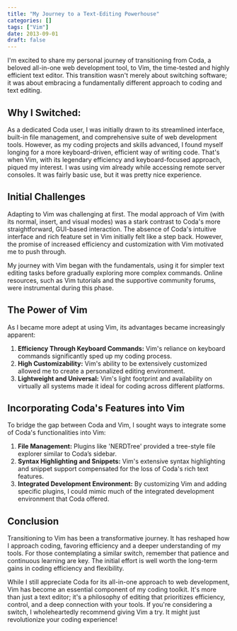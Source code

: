 ```yaml
---
title: "My Journey to a Text-Editing Powerhouse"
categories: []
tags: ["Vim"]
date: 2013-09-01
draft: false
---
```


I'm excited to share my personal journey of transitioning from Coda, a beloved all-in-one web development tool, to Vim, the time-tested and highly efficient text editor. This transition wasn't merely about switching software; it was about embracing a fundamentally different approach to coding and text editing.

## Why I Switched:
As a dedicated Coda user, I was initially drawn to its streamlined interface, built-in file management, and comprehensive suite of web development tools. However, as my coding projects and skills advanced, I found myself longing for a more keyboard-driven, efficient way of writing code. That's when Vim, with its legendary efficiency and keyboard-focused approach, piqued my interest. I was using vim already while accessing remote server consoles. It was fairly basic use, but it was pretty nice experience.

## Initial Challenges
Adapting to Vim was challenging at first. The modal approach of Vim (with its normal, insert, and visual modes) was a stark contrast to Coda's more straightforward, GUI-based interaction. The absence of Coda's intuitive interface and rich feature set in Vim initially felt like a step back. However, the promise of increased efficiency and customization with Vim motivated me to push through.

My journey with Vim began with the fundamentals, using it for simpler text editing tasks before gradually exploring more complex commands. Online resources, such as Vim tutorials and the supportive community forums, were instrumental during this phase.

## The Power of Vim
As I became more adept at using Vim, its advantages became increasingly apparent:
1. **Efficiency Through Keyboard Commands:** Vim's reliance on keyboard commands significantly sped up my coding process.
2. **High Customizability:** Vim's ability to be extensively customized allowed me to create a personalized editing environment.
3. **Lightweight and Universal:** Vim's light footprint and availability on virtually all systems made it ideal for coding across different platforms.

## Incorporating Coda's Features into Vim
To bridge the gap between Coda and Vim, I sought ways to integrate some of Coda's functionalities into Vim:
1. **File Management:** Plugins like 'NERDTree' provided a tree-style file explorer similar to Coda’s sidebar.
2. **Syntax Highlighting and Snippets:** Vim's extensive syntax highlighting and snippet support compensated for the loss of Coda's rich text features.
3. **Integrated Development Environment:** By customizing Vim and adding specific plugins, I could mimic much of the integrated development environment that Coda offered.

## Conclusion
Transitioning to Vim has been a transformative journey. It has reshaped how I approach coding, favoring efficiency and a deeper understanding of my tools. For those contemplating a similar switch, remember that patience and continuous learning are key. The initial effort is well worth the long-term gains in coding efficiency and flexibility.

While I still appreciate Coda for its all-in-one approach to web development, Vim has become an essential component of my coding toolkit. It's more than just a text editor; it's a philosophy of editing that prioritizes efficiency, control, and a deep connection with your tools. If you're considering a switch, I wholeheartedly recommend giving Vim a try. It might just revolutionize your coding experience!

